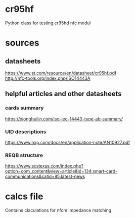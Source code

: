 # cr95hf
Python class for testing cr95hd nfc modul
# sources
## datasheets
https://www.st.com/resource/en/datasheet/cr95hf.pdf  
http://nfc-tools.org/index.php/ISO14443A  
## helpful articles and other datasheets
### cards summary
https://xionghuilin.com/iso-iec-14443-type-ab-summary/  
### UID descriptions
https://www.nxp.com/docs/en/application-note/AN10927.pdf  
### REQB structure
https://www.scstexas.com/index.php?option=com_content&view=article&id=134:smart-card-communications&catid=85:latest-news  
# calcs file
Contains claculations for nfcm impedance matching

